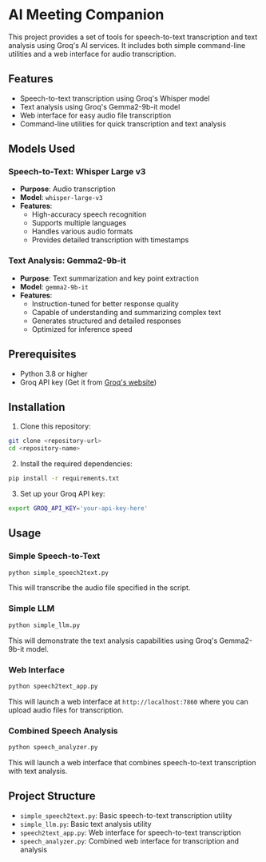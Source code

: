 # AI Meeting Companion

This project provides a set of tools for speech-to-text transcription and text analysis using Groq's AI services. It includes both simple command-line utilities and a web interface for audio transcription.

## Features

- Speech-to-text transcription using Groq's Whisper model
- Text analysis using Groq's Gemma2-9b-it model
- Web interface for easy audio file transcription
- Command-line utilities for quick transcription and text analysis

## Models Used

### Speech-to-Text: Whisper Large v3
- **Purpose**: Audio transcription
- **Model**: `whisper-large-v3`
- **Features**: 
  - High-accuracy speech recognition
  - Supports multiple languages
  - Handles various audio formats
  - Provides detailed transcription with timestamps

### Text Analysis: Gemma2-9b-it
- **Purpose**: Text summarization and key point extraction
- **Model**: `gemma2-9b-it`
- **Features**:
  - Instruction-tuned for better response quality
  - Capable of understanding and summarizing complex text
  - Generates structured and detailed responses
  - Optimized for inference speed

## Prerequisites

- Python 3.8 or higher
- Groq API key (Get it from [Groq's website](https://console.groq.com/))

## Installation

1. Clone this repository:
```bash
git clone <repository-url>
cd <repository-name>
```

2. Install the required dependencies:
```bash
pip install -r requirements.txt
```

3. Set up your Groq API key:
```bash
export GROQ_API_KEY='your-api-key-here'
```

## Usage

### Simple Speech-to-Text

```bash
python simple_speech2text.py
```
This will transcribe the audio file specified in the script.

### Simple LLM

```bash
python simple_llm.py
```
This will demonstrate the text analysis capabilities using Groq's Gemma2-9b-it model.

### Web Interface

```bash
python speech2text_app.py
```
This will launch a web interface at `http://localhost:7860` where you can upload audio files for transcription.

### Combined Speech Analysis

```bash
python speech_analyzer.py
```
This will launch a web interface that combines speech-to-text transcription with text analysis.

## Project Structure

- `simple_speech2text.py`: Basic speech-to-text transcription utility
- `simple_llm.py`: Basic text analysis utility
- `speech2text_app.py`: Web interface for speech-to-text transcription
- `speech_analyzer.py`: Combined web interface for transcription and analysis
